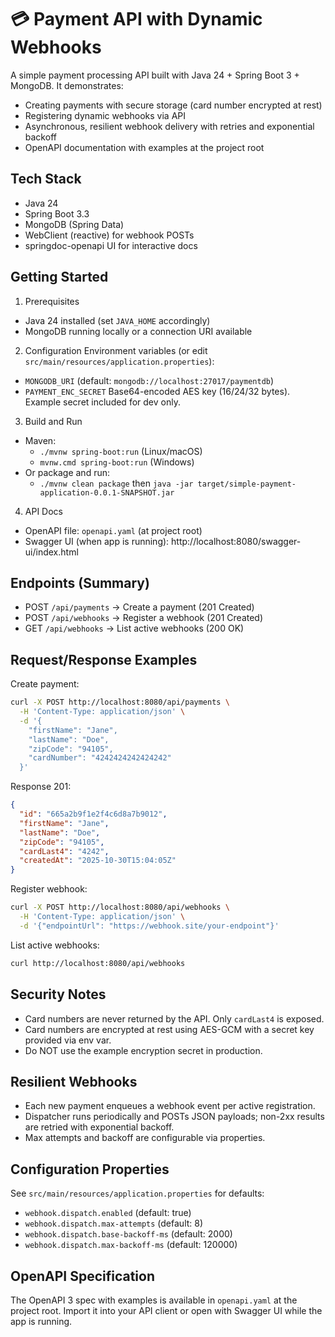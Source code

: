 # 💳 Payment API with Dynamic Webhooks

A simple payment processing API built with Java 24 + Spring Boot 3 + MongoDB. It demonstrates:

- Creating payments with secure storage (card number encrypted at rest)
- Registering dynamic webhooks via API
- Asynchronous, resilient webhook delivery with retries and exponential backoff
- OpenAPI documentation with examples at the project root

## Tech Stack

- Java 24
- Spring Boot 3.3
- MongoDB (Spring Data)
- WebClient (reactive) for webhook POSTs
- springdoc-openapi UI for interactive docs

## Getting Started

1) Prerequisites

- Java 24 installed (set `JAVA_HOME` accordingly)
- MongoDB running locally or a connection URI available

2) Configuration
   Environment variables (or edit `src/main/resources/application.properties`):

- `MONGODB_URI` (default: `mongodb://localhost:27017/paymentdb`)
- `PAYMENT_ENC_SECRET` Base64-encoded AES key (16/24/32 bytes). Example secret included for dev only.

3) Build and Run

- Maven:
    - `./mvnw spring-boot:run` (Linux/macOS)
    - `mvnw.cmd spring-boot:run` (Windows)
- Or package and run:
    - `./mvnw clean package` then `java -jar target/simple-payment-application-0.0.1-SNAPSHOT.jar`

4) API Docs

- OpenAPI file: `openapi.yaml` (at project root)
- Swagger UI (when app is running): http://localhost:8080/swagger-ui/index.html

## Endpoints (Summary)

- POST `/api/payments` → Create a payment (201 Created)
- POST `/api/webhooks` → Register a webhook (201 Created)
- GET  `/api/webhooks` → List active webhooks (200 OK)

## Request/Response Examples

Create payment:

```bash
curl -X POST http://localhost:8080/api/payments \
  -H 'Content-Type: application/json' \
  -d '{
    "firstName": "Jane",
    "lastName": "Doe",
    "zipCode": "94105",
    "cardNumber": "4242424242424242"
  }'
```

Response 201:

```json
{
  "id": "665a2b9f1e2f4c6d8a7b9012",
  "firstName": "Jane",
  "lastName": "Doe",
  "zipCode": "94105",
  "cardLast4": "4242",
  "createdAt": "2025-10-30T15:04:05Z"
}
```

Register webhook:

```bash
curl -X POST http://localhost:8080/api/webhooks \
  -H 'Content-Type: application/json' \
  -d '{"endpointUrl": "https://webhook.site/your-endpoint"}'
```

List active webhooks:

```bash
curl http://localhost:8080/api/webhooks
```

## Security Notes

- Card numbers are never returned by the API. Only `cardLast4` is exposed.
- Card numbers are encrypted at rest using AES-GCM with a secret key provided via env var.
- Do NOT use the example encryption secret in production.

## Resilient Webhooks

- Each new payment enqueues a webhook event per active registration.
- Dispatcher runs periodically and POSTs JSON payloads; non-2xx results are retried with exponential backoff.
- Max attempts and backoff are configurable via properties.

## Configuration Properties

See `src/main/resources/application.properties` for defaults:

- `webhook.dispatch.enabled` (default: true)
- `webhook.dispatch.max-attempts` (default: 8)
- `webhook.dispatch.base-backoff-ms` (default: 2000)
- `webhook.dispatch.max-backoff-ms` (default: 120000)

## OpenAPI Specification

The OpenAPI 3 spec with examples is available in `openapi.yaml` at the project root. Import it into your API client or
open with Swagger UI while the app is running.
